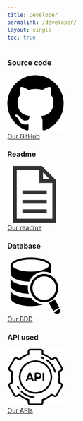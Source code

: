 ```yaml
---
title: Developer
permalink: /developer/
layout: single
toc: true
---
```


### Source code
<img src="../assets/images/logo-github.png" alt="GitHub logo"><br>
<a href="https://github.com/InteraactionGroup/InterAACtionPlayer">Our GitHub</a>

### Readme
<img src="../assets/images/file-text.png" alt="File logo"><br>
<a href="https://github.com/InteraactionGroup/InterAACtionPlayer/blob/master/README.md">Our readme</a>

### Database
<img src="../assets/images/logo-bdd.png" alt="Database logo"><br>
<a href="https://github.com/InteraactionGroup/InterAACtionPlayer/blob/master/DATABASE-EN.md">Our BDD</a>

### API used
<img src="../assets/images/logo-api.png" alt="API logo"><br>
<a href="https://github.com/InteraactionGroup/InterAACtionPlayer/blob/master/API-EN.md">Our APIs</a>

